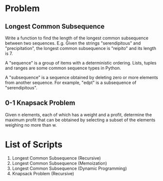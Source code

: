 # Problem

## Longest Common Subsequence

Write a function to find the length of the longest common subsequence between two sequences. E.g. Given the strings "serendipitous" and "precipitation", the longest common subsequence is "reipito" and its length is 7.

A "sequence" is a group of items with a deterministic ordering. Lists, tuples and ranges are some common sequence types in Python.

A "subsequence" is a sequence obtained by deleting zero or more elements from another sequence. For example, "edpt" is a subsequence of "serendipitous".

## 0-1 Knapsack Problem

Given n elements, each of which has a weight and a profit, determine the maximum profit that can be obtained by selecting a subset of the elements weighing no more than w.

# List of Scripts

1. Longest Common Subsequence (Recursive)
2. Longest Common Subsequence (Memoization)
3. Longest Common Subsequence (Dynamic Programming)
4. Knapsack Problem (Recursive)
